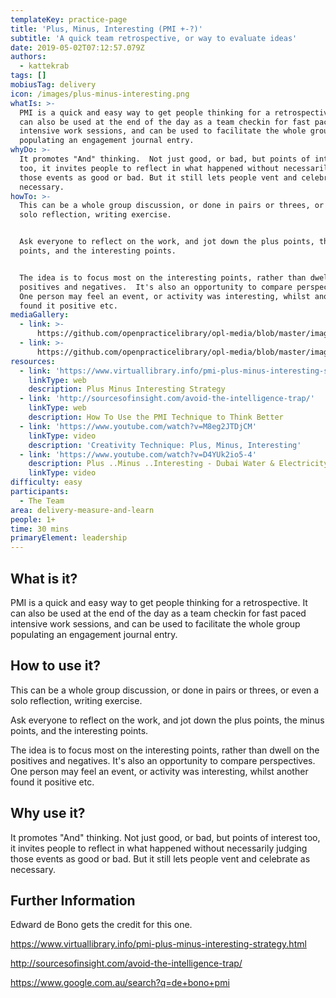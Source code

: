 ```yaml
---
templateKey: practice-page
title: 'Plus, Minus, Interesting (PMI +-?)'
subtitle: 'A quick team retrospective, or way to evaluate ideas'
date: 2019-05-02T07:12:57.079Z
authors:
  - kattekrab
tags: []
mobiusTag: delivery
icon: /images/plus-minus-interesting.png
whatIs: >-
  PMI is a quick and easy way to get people thinking for a retrospective.  It
  can also be used at the end of the day as a team checkin for fast paced
  intensive work sessions, and can be used to facilitate the whole group
  populating an engagement journal entry.
whyDo: >-
  It promotes "And" thinking.  Not just good, or bad, but points of interest
  too, it invites people to reflect in what happened without necessarily judging
  those events as good or bad. But it still lets people vent and celebrate as
  necessary.
howTo: >-
  This can be a whole group discussion, or done in pairs or threes, or even a
  solo reflection, writing exercise.


  Ask everyone to reflect on the work, and jot down the plus points, the minus
  points, and the interesting points.


  The idea is to focus most on the interesting points, rather than dwell on the
  positives and negatives.  It's also an opportunity to compare perspectives. 
  One person may feel an event, or activity was interesting, whilst another
  found it positive etc.
mediaGallery:
  - link: >-
      https://github.com/openpracticelibrary/opl-media/blob/master/images/Plus%20Minus%20Interesting.png?raw=true
  - link: >-
      https://github.com/openpracticelibrary/opl-media/blob/master/images/PMI2.gif?raw=true
resources:
  - link: 'https://www.virtuallibrary.info/pmi-plus-minus-interesting-strategy.html'
    linkType: web
    description: Plus Minus Interesting Strategy
  - link: 'http://sourcesofinsight.com/avoid-the-intelligence-trap/'
    linkType: web
    description: How To Use the PMI Technique to Think Better
  - link: 'https://www.youtube.com/watch?v=M8eg2JTDjCM'
    linkType: video
    description: 'Creativity Technique: Plus, Minus, Interesting'
  - link: 'https://www.youtube.com/watch?v=D4YUk2io5-4'
    description: Plus ..Minus ..Interesting - Dubai Water & Electricity Innovation Toolkit
    linkType: video
difficulty: easy
participants:
  - The Team
area: delivery-measure-and-learn
people: 1+
time: 30 mins
primaryElement: leadership
---
```

## What is it?

PMI is a quick and easy way to get people thinking for a retrospective. It can also be used at the end of the day as a team checkin for fast paced intensive work sessions, and can be used to facilitate the whole group populating an engagement journal entry.

## How to use it?

This can be a whole group discussion, or done in pairs or threes, or even a solo reflection, writing exercise.

Ask everyone to reflect on the work, and jot down the plus points, the minus points, and the interesting points.

The idea is to focus most on the interesting points, rather than dwell on the positives and negatives. It's also an opportunity to compare perspectives. One person may feel an event, or activity was interesting, whilst another found it positive etc.

## Why use it?

It promotes "And" thinking. Not just good, or bad, but points of interest too, it invites people to reflect in what happened without necessarily judging those events as good or bad. But it still lets people vent and celebrate as necessary.

## Further Information

Edward de Bono gets the credit for this one.

https://www.virtuallibrary.info/pmi-plus-minus-interesting-strategy.html

http://sourcesofinsight.com/avoid-the-intelligence-trap/

https://www.google.com.au/search?q=de+bono+pmi
